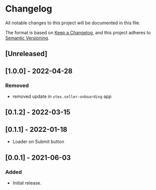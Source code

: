 # Changelog

All notable changes to this project will be documented in this file.

The format is based on [Keep a Changelog](https://keepachangelog.com/en/1.0.0/),
and this project adheres to [Semantic Versioning](https://semver.org/spec/v2.0.0.html).

## [Unreleased]

## [1.0.0] - 2022-04-28

### Removed
- removed update in `vtex.seller-onboarding` app

## [0.1.2] - 2022-03-15

## [0.1.1] - 2022-01-18
- Loader on Submit button
## [0.0.1] - 2021-06-03

### Added
- Initial release.
